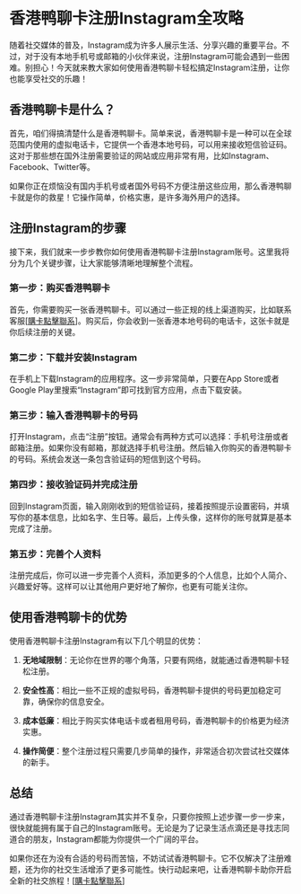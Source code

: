 # 香港鸭聊卡注册Instagram全攻略

随着社交媒体的普及，Instagram成为许多人展示生活、分享兴趣的重要平台。不过，对于没有本地手机号或邮箱的小伙伴来说，注册Instagram可能会遇到一些困难。别担心！今天就来教大家如何使用香港鸭聊卡轻松搞定Instagram注册，让你也能享受社交的乐趣！

## 香港鸭聊卡是什么？

首先，咱们得搞清楚什么是香港鸭聊卡。简单来说，香港鸭聊卡是一种可以在全球范围内使用的虚拟电话卡，它提供一个香港本地号码，可以用来接收短信验证码。这对于那些想在国外注册需要验证的网站或应用非常有用，比如Instagram、Facebook、Twitter等。

如果你正在烦恼没有国内手机号或者国外号码不方便注册这些应用，那么香港鸭聊卡就是你的救星！它操作简单，价格实惠，是许多海外用户的选择。

## 注册Instagram的步骤

接下来，我们就来一步步教你如何使用香港鸭聊卡注册Instagram账号。这里我将分为几个关键步骤，让大家能够清晰地理解整个流程。

### 第一步：购买香港鸭聊卡

首先，你需要购买一张香港鸭聊卡。可以通过一些正规的线上渠道购买，比如联系客服[[購卡點擊聯系](https://t.me/s/esim1088)]。购买后，你会收到一张香港本地号码的电话卡，这张卡就是你后续注册的关键。

### 第二步：下载并安装Instagram

在手机上下载Instagram的应用程序。这一步非常简单，只要在App Store或者Google Play里搜索“Instagram”即可找到官方应用，点击下载安装。

### 第三步：输入香港鸭聊卡的号码

打开Instagram，点击“注册”按钮。通常会有两种方式可以选择：手机号注册或者邮箱注册。如果你没有邮箱，那就选择手机号注册。然后输入你购买的香港鸭聊卡的号码。系统会发送一条包含验证码的短信到这个号码。

### 第四步：接收验证码并完成注册

回到Instagram页面，输入刚刚收到的短信验证码，接着按照提示设置密码，并填写你的基本信息，比如名字、生日等。最后，上传头像，这样你的账号就算是基本完成了注册。

### 第五步：完善个人资料

注册完成后，你可以进一步完善个人资料，添加更多的个人信息，比如个人简介、兴趣爱好等。这样可以让其他用户更好地了解你，也更有可能关注你。

## 使用香港鸭聊卡的优势

使用香港鸭聊卡注册Instagram有以下几个明显的优势：

1. **无地域限制**：无论你在世界的哪个角落，只要有网络，就能通过香港鸭聊卡轻松注册。
   
2. **安全性高**：相比一些不正规的虚拟号码，香港鸭聊卡提供的号码更加稳定可靠，确保你的信息安全。

3. **成本低廉**：相比于购买实体电话卡或者租用号码，香港鸭聊卡的价格更为经济实惠。

4. **操作简便**：整个注册过程只需要几步简单的操作，非常适合初次尝试社交媒体的新手。

## 总结

通过香港鸭聊卡注册Instagram其实并不复杂，只要你按照上述步骤一步一步来，很快就能拥有属于自己的Instagram账号。无论是为了记录生活点滴还是寻找志同道合的朋友，Instagram都能为你提供一个广阔的平台。

如果你还在为没有合适的号码而苦恼，不妨试试香港鸭聊卡。它不仅解决了注册难题，还为你的社交生活增添了更多可能性。快行动起来吧，让香港鸭聊卡助你开启全新的社交旅程！[[購卡點擊聯系](https://t.me/s/esim1088)]